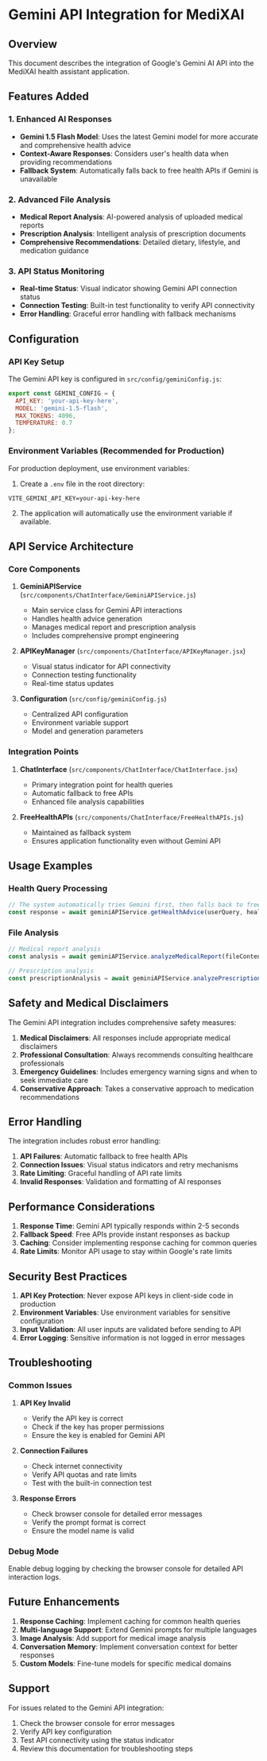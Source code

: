 # Gemini API Integration for MediXAI

## Overview
This document describes the integration of Google's Gemini AI API into the MediXAI health assistant application.

## Features Added

### 1. Enhanced AI Responses
- **Gemini 1.5 Flash Model**: Uses the latest Gemini model for more accurate and comprehensive health advice
- **Context-Aware Responses**: Considers user's health data when providing recommendations
- **Fallback System**: Automatically falls back to free health APIs if Gemini is unavailable

### 2. Advanced File Analysis
- **Medical Report Analysis**: AI-powered analysis of uploaded medical reports
- **Prescription Analysis**: Intelligent analysis of prescription documents
- **Comprehensive Recommendations**: Detailed dietary, lifestyle, and medication guidance

### 3. API Status Monitoring
- **Real-time Status**: Visual indicator showing Gemini API connection status
- **Connection Testing**: Built-in test functionality to verify API connectivity
- **Error Handling**: Graceful error handling with fallback mechanisms

## Configuration

### API Key Setup
The Gemini API key is configured in `src/config/geminiConfig.js`:

```javascript
export const GEMINI_CONFIG = {
  API_KEY: 'your-api-key-here',
  MODEL: 'gemini-1.5-flash',
  MAX_TOKENS: 4096,
  TEMPERATURE: 0.7
};
```

### Environment Variables (Recommended for Production)
For production deployment, use environment variables:

1. Create a `.env` file in the root directory:
```
VITE_GEMINI_API_KEY=your-api-key-here
```

2. The application will automatically use the environment variable if available.

## API Service Architecture

### Core Components

1. **GeminiAPIService** (`src/components/ChatInterface/GeminiAPIService.js`)
   - Main service class for Gemini API interactions
   - Handles health advice generation
   - Manages medical report and prescription analysis
   - Includes comprehensive prompt engineering

2. **APIKeyManager** (`src/components/ChatInterface/APIKeyManager.jsx`)
   - Visual status indicator for API connectivity
   - Connection testing functionality
   - Real-time status updates

3. **Configuration** (`src/config/geminiConfig.js`)
   - Centralized API configuration
   - Environment variable support
   - Model and generation parameters

### Integration Points

1. **ChatInterface** (`src/components/ChatInterface/ChatInterface.jsx`)
   - Primary integration point for health queries
   - Automatic fallback to free APIs
   - Enhanced file analysis capabilities

2. **FreeHealthAPIs** (`src/components/ChatInterface/FreeHealthAPIs.js`)
   - Maintained as fallback system
   - Ensures application functionality even without Gemini API

## Usage Examples

### Health Query Processing
```javascript
// The system automatically tries Gemini first, then falls back to free APIs
const response = await geminiAPIService.getHealthAdvice(userQuery, healthData);
```

### File Analysis
```javascript
// Medical report analysis
const analysis = await geminiAPIService.analyzeMedicalReport(fileContent, fileName);

// Prescription analysis
const prescriptionAnalysis = await geminiAPIService.analyzePrescription(fileContent, fileName);
```

## Safety and Medical Disclaimers

The Gemini API integration includes comprehensive safety measures:

1. **Medical Disclaimers**: All responses include appropriate medical disclaimers
2. **Professional Consultation**: Always recommends consulting healthcare professionals
3. **Emergency Guidelines**: Includes emergency warning signs and when to seek immediate care
4. **Conservative Approach**: Takes a conservative approach to medication recommendations

## Error Handling

The integration includes robust error handling:

1. **API Failures**: Automatic fallback to free health APIs
2. **Connection Issues**: Visual status indicators and retry mechanisms
3. **Rate Limiting**: Graceful handling of API rate limits
4. **Invalid Responses**: Validation and formatting of AI responses

## Performance Considerations

1. **Response Time**: Gemini API typically responds within 2-5 seconds
2. **Fallback Speed**: Free APIs provide instant responses as backup
3. **Caching**: Consider implementing response caching for common queries
4. **Rate Limits**: Monitor API usage to stay within Google's rate limits

## Security Best Practices

1. **API Key Protection**: Never expose API keys in client-side code in production
2. **Environment Variables**: Use environment variables for sensitive configuration
3. **Input Validation**: All user inputs are validated before sending to API
4. **Error Logging**: Sensitive information is not logged in error messages

## Troubleshooting

### Common Issues

1. **API Key Invalid**
   - Verify the API key is correct
   - Check if the key has proper permissions
   - Ensure the key is enabled for Gemini API

2. **Connection Failures**
   - Check internet connectivity
   - Verify API quotas and rate limits
   - Test with the built-in connection test

3. **Response Errors**
   - Check browser console for detailed error messages
   - Verify the prompt format is correct
   - Ensure the model name is valid

### Debug Mode
Enable debug logging by checking the browser console for detailed API interaction logs.

## Future Enhancements

1. **Response Caching**: Implement caching for common health queries
2. **Multi-language Support**: Extend Gemini prompts for multiple languages
3. **Image Analysis**: Add support for medical image analysis
4. **Conversation Memory**: Implement conversation context for better responses
5. **Custom Models**: Fine-tune models for specific medical domains

## Support

For issues related to the Gemini API integration:
1. Check the browser console for error messages
2. Verify API key configuration
3. Test API connectivity using the status indicator
4. Review this documentation for troubleshooting steps

